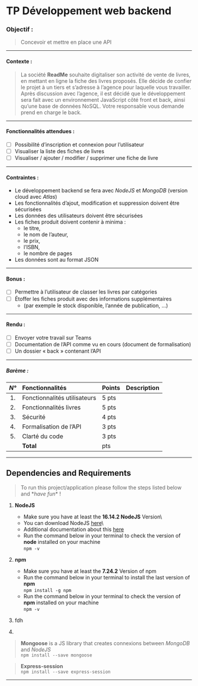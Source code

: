 

# TP Développement web backend



### Objectif : 
> Concevoir et mettre en place une API
***


#### Contexte : 
> La société **ReadMe** souhaite digitaliser son activité de vente de livres, en mettant en ligne la fiche des livres proposés. Elle décide de confier le projet à un tiers et s’adresse à l’agence pour laquelle vous travailler.
Après discussion avec l’agence, il est décidé que le développement sera fait avec un environnement JavaScript côté front et back, ainsi qu’une base de données NoSQL. Votre responsable vous demande prend en charge le back.
___


#### Fonctionnalités attendues :

- [ ] Possibilité d’inscription et connexion pour l’utilisateur
- [ ] Visualiser la liste des fiches de livres
- [ ] Visualiser / ajouter / modifier / supprimer une fiche de livre 
___


#### Contraintes :

- Le développement backend se fera avec *NodeJS* et *MongoDB* (version cloud avec *Atlas*)
- Les fonctionnalités d’ajout, modification et suppression doivent être sécurisées
- Les données des utilisateurs doivent être sécurisées
- Les fiches produit doivent contenir à minima :
  - le titre, 
  - le nom de l’auteur, 
  - le prix, 
  - l’ISBN, 
  - le nombre de pages
- Les données sont au format JSON
---


#### Bonus :

- [ ] Permettre à l’utilisateur de classer les livres par catégories
- [ ] Étoffer les fiches produit avec des informations supplémentaires 
  - (par exemple le stock disponible, l’année de publication, …)
---


#### Rendu :

- [ ] Envoyer votre travail sur Teams
- [ ] Documentation de l’API comme vu en cours (document de formalisation)
- [ ] Un dossier « back » contenant l’API
---


##### Barème : 

| ***N°***  | **Fonctionnalités**           | **Points** | **Description** |
| :-:       | :---------------------------- | :--------- | :-------------- |
| 1.        | Fonctionnalités utilisateurs  |    5 pts   |  |
| 2.        | Fonctionnalités livres        |    5 pts   |  |
| 3.        | Sécurité                      |    4 pts   |  |
| 4.        | Formalisation de l’API        |    3 pts   |  |
| 5.        | Clarté du code                |    3 pts   |  |
|           | **Total**                     |      pts   |  |

___



## Dependencies and Requirements 

> To run this project/application please follow the steps listed below and \**have fun*\* !

  1. **NodeJS**
     - Make sure you have at least the **16.14.2 NodeJS** Version\
     - You can download NodeJS [here](https://nodejs.org/en/download/)\
     - Additional documentation about this [here](https://docs.npmjs.com/downloading-and-installing-node-js-and-npm)
     - Run the command below in your terminal to check the version of **node** installed on your machine\
    `npm -v`
   

  2. **npm**
     - Make sure you have at least the **7.24.2** Version of npm
     - Run the command below in your terminal to install the last version of **npm**\
      `npm install -g npm`
     - Run the command below in your terminal to check the version of **npm** installed on your machine\
      `npm -v`


  1. fdh

  2. 
   

> **Mongoose** is a JS library that creates connexions between *MongoDB* and *NodeJS*\
> `npm install --save mongoose`


> **Express-session**\
> `npm install --save express-session`

---
